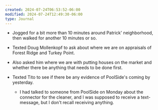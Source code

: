 ```yaml
---
created: 2024-07-24T06:53:52-06:00
modified: 2024-07-24T12:49:30-06:00
type: Journal
---
```


- Jogged for a bit more than 10 minutes
  around Patrick' neighborhood, then walked
  for another 10 minutes or so.

- Texted Doug Mollenkopf to ask about where
  we are on appraisals of Forest Ridge and
  Turkey Point.

- Also asked him where we are with putting
  houses on the market and whether there be
  anything that needs to be done first.

- Texted Tito to see if there be any
  evidence of PoolSide's coming by
  yesterday.
  - I had talked to someone from PoolSide on
    Monday about the connector for the
    cleaner, and I was supposed to receive a
    text-message, but I don't recall
    receiving anything.
